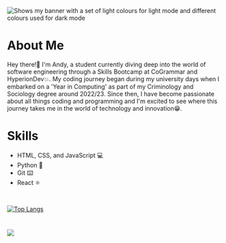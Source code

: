 <!-- ![my banner](https://github.com/andyagdw/andyagdw/assets/138252680/1b449be9-88ba-4872-9993-63bcb8074056) -->
<picture>
  <source media="(prefers-color-scheme: dark)" srcset="https://github.com/andyagdw/andyagdw/assets/138252680/1b449be9-88ba-4872-9993-63bcb8074056">
  <source media="(prefers-color-scheme: light)" srcset="https://github.com/andyagdw/andyagdw/assets/138252680/f9dc417a-6c0c-4411-9b90-57ac25e5e4df">
  <img alt="Shows my banner with a set of light colours for light mode and different colours used for dark mode" src="https://github.com/andyagdw/andyagdw/assets/138252680/f9dc417a-6c0c-4411-9b90-57ac25e5e4df">
</picture>

# About Me
Hey there!👋 I'm Andy, a student currently diving deep into the world of software engineering through a Skills Bootcamp at CoGrammar and HyperionDev💥. My coding journey began during my university days when I embarked on a 'Year in Computing' as part of my Criminology and Sociology degree around 2022/23. Since then, I have become passionate about all things coding and programming and I'm excited to see where this journey takes me in the world of technology and innovation😁.

# Skills
- HTML, CSS, and JavaScript 💻
- Python 🐍
- Git ⌨️
- React ⚛️

<br >

[![Top Langs](https://github-readme-stats.vercel.app/api/top-langs/?username=andyagdw)](https://github.com/anuraghazra/github-readme-stats)

#
![](https://komarev.com/ghpvc/?username=andyagdw&style=plastic&color=dc143c&abbreviated=true)

<!-- <div id="banner" align="center"><img width="800" height="400" src="https://github.com/andyagdw/andyagdw/assets/138252680/b702fe4a-1a09-465f-8a1c-62752f05690e" alt="my banner" /></div> -->
<!-- <div id="skills">
    <img width="60" height="60" src="/images/html-5.png" alt="html icon" />
    <img width="60" height="60" src="/images/css-3.png" alt="css icon" />
    <img width="60" height="60" src="/images/js.png" alt="javascript icon" />
    <img width="60" height="60" src="/images/python.png" alt="python icon" />
    <img width="60" height="60" src="/images/react.png" alt="react icon" />
</div> -->
